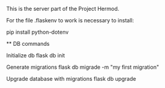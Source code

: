 This is the server part of the Project Hermod.

For the file .flaskenv to work is necessary to install:

pip install python-dotenv

** DB commands

Initialize db
flask db init

Generate migrations
flask db migrade -m "my first migration"

Upgrade database with migrations
flask db upgrade
